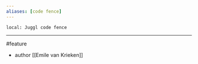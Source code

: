 ```yaml
---
aliases: [code fence]
---
```

```juggl
local: Juggl code fence
```
--- 
#feature
- author [[Emile van Krieken]]